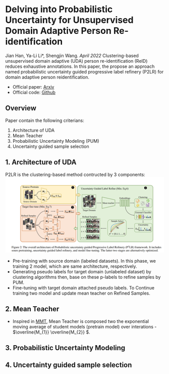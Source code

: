 # Delving into Probabilistic Uncertainty for Unsupervised Domain Adaptive Person Re-identification
Jian Han, Ya-Li Li*, Shengjin Wang. _April 2022_
Clustering-based unsupervised domain adaptive (UDA) person re-identification (ReID) reduces exhaustive annotations. In this paper, the propose an approach named probabilistic uncertainty guided progressive label refinery (P2LR) for domain adaptive person reidentification.

* Official paper: [Arxiv](https://arxiv.org/pdf/2112.14025.pdf)
* Official code: [Github](https://github.com/JeyesHan/P2LR)

## Overview
Paper contain the following criterians:
1. Architecture of UDA
2. Mean Teacher
3. Probabilistic Uncertainty Modeling (PUM)
4. Uncertainty guided sample selection

## 1. Architecture of UDA
P2LR is the clustering-based method contructed by 3 components: 
![image](../images/P2LR/overall%20architecture.png)

* Pre-training with source domain (labeled datasets). In this phase, we training 2 model, which are same architecture, respectively.
* Generating pseudo labels for target domain (unlabeled dataset) by clustering algorithms then, base on these p-labels to refine samples by PUM.
* Fine-tuning with target domain attached pseudo labels. To Continue training two model and update mean teacher on Refined Samples.

## 2. Mean Teacher
*  Inspired in [MMT](https://github.com/yxgeee/MMT), Mean Teacher is composed two the exponential moving average of student models (pretrain model) over interations - $\overline{M_{1}} \overline{M_{2}} $.


  
## 3. Probabilistic Uncertainty Modeling

## 4. Uncertainty guided sample selection

